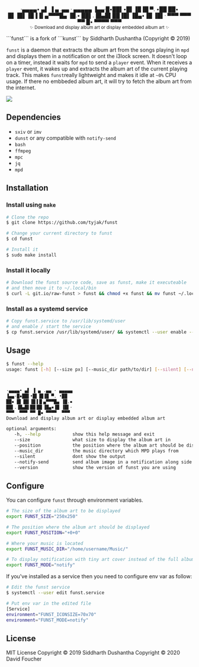 <p align="center">
·▄▄▄▄• ▄▌ ▐ ▄ .▄▄ · ▄▄▄▄▄
▐▄▄·█▪██▌•█▌▐█▐█ ▀. •██  
██▪ █▌▐█▌▐█▐▐▌▄▀▀▀█▄ ▐█.▪
██▌.▐█▄█▌██▐█▌▐█▄▪▐█ ▐█▌·
▀▀▀  ▀▀▀ ▀▀ █▪ ▀▀▀▀  ▀▀▀ 
<br><sub>✨ Download and display album art or display embedded album art  ✨</sub></p>
```funst``` is a fork of ```kunst``` by Siddharth Dushantha (Copyright © 2019)

```funst``` is a daemon that extracts the album art from the songs playing in ```mpd``` and displays them in a notification or ont the i3lock screen. It doesn't loop on a timer, instead it waits for ```mpd``` to send a ```player``` event. When it receives a ```player``` event, it wakes up and extracts the album art of the current playing track. This makes ```funst```really lightweight and makes it idle at ```~0%``` CPU usage. If there no embbeded album art, it will try to fetch the album art from the internet.


<p align="left">
<img src="extra/demo.gif">
</a>
</p>

## Dependencies
- ```sxiv``` or ```imv```
- ```dunst``` or any compatible with ```notify-send```
- ```bash```
- ```ffmpeg```
- ```mpc```
- ```jq```
- ```mpd```


## Installation
### Install using ```make```
```bash
# Clone the repo
$ git clone https://github.com/tyjak/funst

# Change your current directory to funst
$ cd funst

# Install it
$ sudo make install
```
### Install it locally

```bash
# Download the funst source code, save as funst, make it executeable
# and then move it to ~/.local/bin
$ curl -L git.io/raw-funst > funst && chmod +x funst && mv funst ~/.local/bin
```

### Install as a systemd service

```bash
# Copy funst.service to /usr/lib/systemd/user
# and enable / start the service
$ cp funst.service /usr/lib/systemd/user/ && systemctl --user enable --now funst.service
```

## Usage

```bash
$ funst --help
usage: funst [-h] [--size px] [--music_dir path/to/dir] [--silent] [--notify-send] [--version]



·▄▄▄▄• ▄▌ ▐ ▄ .▄▄ · ▄▄▄▄▄
▐▄▄·█▪██▌•█▌▐█▐█ ▀. •██  
██▪ █▌▐█▌▐█▐▐▌▄▀▀▀█▄ ▐█.▪
██▌.▐█▄█▌██▐█▌▐█▄▪▐█ ▐█▌·
▀▀▀  ▀▀▀ ▀▀ █▪ ▀▀▀▀  ▀▀▀ 
Download and display album art or display embedded album art

optional arguments:
   -h, --help            show this help message and exit
   --size                what size to display the album art in
   --position            the position where the album art should be displayed
   --music_dir           the music directory which MPD plays from
   --silent              dont show the output
   --notify-send         send album image in a notification along side with artist, title and duration
   --version             show the version of funst you are using
```


## Configure
You can configure `funst` through environment variables.

```bash
# The size of the album art to be displayed
export FUNST_SIZE="250x250"

# The position where the album art should be displayed
export FUNST_POSITION="+0+0"

# Where your music is located
export FUNST_MUSIC_DIR="/home/username/Music/"

# To display notification with tiny art cover instead of the full album art cover
export FUNST_MODE="notify"
```

If you've installed as a service then you need to configure env var as follow:

```bash
# Edit the funst service
$ systemctl --user edit funst.service

# Put env var in the edited file
[Service]
environment="FUNST_ICONSIZE=70x70"
environment="FUNST_MODE=notify"
```


## License
MIT License
Copyright © 2019 Siddharth Dushantha
Copyright © 2020 David Foucher

